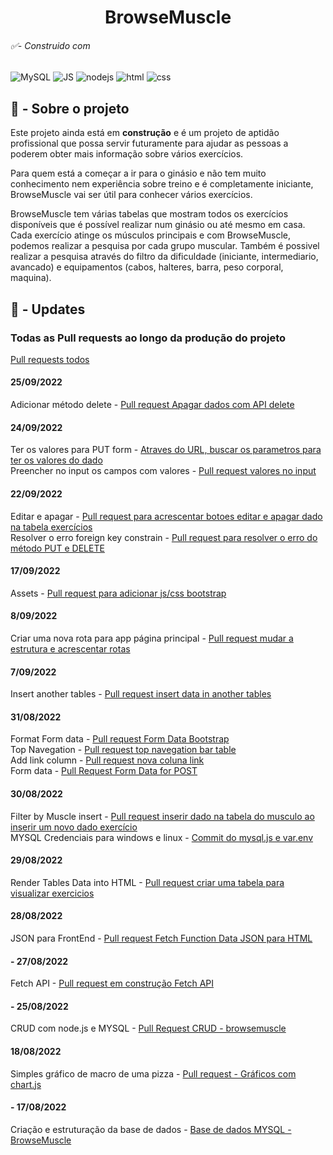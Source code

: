 <h1 align="center">BrowseMuscle</h1>

###### ✅- Construido com
![MySQL](https://img.shields.io/badge/MySQL-00000F?style=for-the-badge&logo=mysql&logoColor=white) ![JS](https://img.shields.io/badge/JavaScript-F7DF1E?style=for-the-badge&logo=javascript&logoColor=black) ![nodejs](https://img.shields.io/badge/Node.js-43853D?style=for-the-badge&logo=node.js&logoColor=white
)  ![html](https://img.shields.io/badge/HTML5-E34F26?style=for-the-badge&logo=html5&logoColor=white
) ![css](https://img.shields.io/badge/CSS3-1572B6?style=for-the-badge&logo=css3&logoColor=white
)

## 📝 - Sobre o projeto

Este projeto ainda está em **construção** e é um projeto de aptidão profissional que possa servir futuramente para ajudar as pessoas a poderem obter mais informação sobre vários exercícios.  

Para quem está a começar a ir para o ginásio e não tem muito conhecimento nem experiência sobre treino e é completamente iniciante, BrowseMuscle vai ser útil para conhecer vários exercícios.  

BrowseMuscle tem várias tabelas que mostram todos os exercícios disponíveis que é possível realizar num ginásio ou até mesmo em casa.  
Cada exercício atinge os músculos principais e com BrowseMuscle, podemos realizar a pesquisa por cada grupo muscular. Também é possivel realizar a pesquisa através do filtro da dificuldade (iniciante, intermediario, avancado) e equipamentos (cabos, halteres, barra, peso corporal, maquina).

## 🚧 - Updates

### Todas as Pull requests ao longo da produção do projeto
[Pull requests todos](https://github.com/8fn/BrowseMuscle/pulls?q=)

#### 25/09/2022
Adicionar método delete - [Pull request Apagar dados com API delete](https://github.com/8fn/BrowseMuscle/pull/55)
#### 24/09/2022
Ter os valores para PUT form - [Atraves do URL, buscar os parametros para ter os valores do dado](https://github.com/8fn/BrowseMuscle/pull/52)  
Preencher no input os campos com valores - [Pull request valores no input](https://github.com/8fn/BrowseMuscle/pull/53)


#### 22/09/2022
Editar e apagar - [Pull request para acrescentar botoes editar e apagar dado na tabela exercícios](https://github.com/8fn/BrowseMuscle/pull/48)  
Resolver o erro foreign key constrain - [Pull request para resolver o erro do método PUT e DELETE](https://github.com/8fn/BrowseMuscle/pull/50)

#### 17/09/2022
Assets - [Pull request para adicionar js/css bootstrap](https://github.com/8fn/BrowseMuscle/pull/43)

#### 8/09/2022
Criar uma nova rota para app página principal - [Pull request mudar a estrutura e acrescentar rotas](https://github.com/8fn/BrowseMuscle/pull/42)

#### 7/09/2022
Insert another tables - [Pull request insert data in another tables](https://github.com/8fn/BrowseMuscle/pull/36)

#### 31/08/2022

Format Form data - [Pull request Form Data Bootstrap](https://github.com/8fn/BrowseMuscle/pull/30)  
Top Navegation - [Pull request top navegation bar table](https://github.com/8fn/BrowseMuscle/pull/29)  
Add link column - [Pull request nova coluna link](https://github.com/8fn/BrowseMuscle/pull/27)  
Form data - [Pull Request Form Data for POST](https://github.com/8fn/BrowseMuscle/pull/24)  

#### 30/08/2022

Filter by Muscle insert - [Pull request inserir dado na tabela do musculo ao inserir um novo dado exercício](https://github.com/8fn/BrowseMuscle/pull/21)  
MYSQL Credenciais para windows e linux - [Commit do mysql.js e var.env](https://github.com/8fn/BrowseMuscle/pull/20/commits/407a0fd9bc2c9228369693efb57377cc0ffc4353)

#### 29/08/2022

Render Tables Data into HTML - [Pull request criar uma tabela para visualizar exercicios](https://github.com/8fn/BrowseMuscle/pull/18)

#### 28/08/2022

JSON para FrontEnd - [Pull request Fetch Function Data JSON para HTML](https://github.com/8fn/BrowseMuscle/pull/17)

#### - 27/08/2022
Fetch API - [Pull request em construção Fetch API](https://github.com/8fn/BrowseMuscle/pull/15)

#### - 25/08/2022
CRUD com node.js e MYSQL - [Pull Request CRUD - browsemuscle](https://github.com/8fn/BrowseMuscle/pull/8)

#### 18/08/2022
Simples gráfico de macro de uma pizza - [Pull request - Gráficos com chart.js](https://github.com/8fn/BrowseMuscle/pull/5)

#### - 17/08/2022

Criação e estruturação da base de dados - [Base de dados MYSQL - BrowseMuscle](https://github.com/8fn/BrowseMuscle/pull/1)
